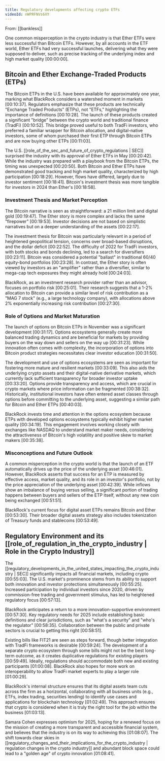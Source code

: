```yaml
---
title: Regulatory developments affecting crypto ETFs
videoId: nWPRFNVs6XY
---
```


From: [[bankless]] <br/> 

One common misperception in the crypto industry is that Ether ETFs were less successful than Bitcoin ETFs. However, by all accounts in the ETF world, Ether ETFs had very successful launches, delivering what they were supposed to deliver, such as precise tracking of the underlying index and high market quality <a class="yt-timestamp" data-t="00:00:00">[00:00:00]</a>.

## Bitcoin and Ether Exchange-Traded Products (ETPs)

The Bitcoin ETPs in the U.S. have been available for approximately one year, marking what BlackRock considers a watershed moment in markets <a class="yt-timestamp" data-t="00:10:37">[00:10:37]</a>. Regulators emphasize that these products are technically "Exchange Traded Products" (ETPs), not "ETFs," highlighting the importance of definitions <a class="yt-timestamp" data-t="00:10:28">[00:10:28]</a>. The launch of these products created a significant "bridge" between the crypto world and traditional finance (TradFi) <a class="yt-timestamp" data-t="00:10:52">[00:10:52]</a>. This bridge proved useful to both TradFi investors, who preferred a familiar wrapper for Bitcoin allocation, and digital-native investors, some of whom purchased their first ETP through Bitcoin ETPs and are now buying other ETPs <a class="yt-timestamp" data-t="00:11:03">[00:11:03]</a>.

The U.S. [[role_of_the_sec_and_future_of_crypto_regulations | SEC]] surprised the industry with its approval of Ether ETFs in May <a class="yt-timestamp" data-t="00:20:42">[00:20:42]</a>. While the industry was prepared with a playbook from the Bitcoin ETPs, the timing was unexpected <a class="yt-timestamp" data-t="00:20:50">[00:20:50]</a>. Both Bitcoin and Ether ETPs have demonstrated good tracking and high market quality, characterized by high participation <a class="yt-timestamp" data-t="00:18:29">[00:18:29]</a>. However, flows have differed, largely due to investor sentiment <a class="yt-timestamp" data-t="00:18:41">[00:18:41]</a>. Bitcoin's investment thesis was more tangible for investors in 2024 than Ether's <a class="yt-timestamp" data-t="00:18:58">[00:18:58]</a>.

### Investment Thesis and Market Perception

The Bitcoin narrative is seen as straightforward: a 21 million limit and digital gold <a class="yt-timestamp" data-t="00:19:47">[00:19:47]</a>. The Ether story is more complex and lacks the same "firepower" <a class="yt-timestamp" data-t="00:19:53">[00:19:53]</a>. Investor decisions are not based on simplistic narratives but on a deeper understanding of the assets <a class="yt-timestamp" data-t="00:22:17">[00:22:17]</a>.

The investment thesis for Bitcoin was particularly relevant in a period of heightened geopolitical tension, concerns over broad-based disruptions, and the dollar deficit <a class="yt-timestamp" data-t="00:22:52">[00:22:52]</a>. The difficulty of 2022 for TradFi investors, with both stocks and bonds declining, led to a search for diversifiers <a class="yt-timestamp" data-t="00:23:11">[00:23:11]</a>. Bitcoin was considered a potential "ballast" in traditional 60/40 equity-bond portfolios <a class="yt-timestamp" data-t="00:23:28">[00:23:28]</a>. In contrast, the Ether story is often viewed by investors as an "amplifier" rather than a diversifier, similar to mega-cap tech exposures they might already hold <a class="yt-timestamp" data-t="00:24:03">[00:24:03]</a>.

BlackRock, as an investment research provider rather than an advisor, focuses on portfolio risk <a class="yt-timestamp" data-t="00:25:01">[00:25:01]</a>. Their research suggests that a 1-2% allocation to Bitcoin can provide a similar level of risk contribution as a "MAG 7 stock" (e.g., a large technology company), with allocations above 2% exponentially increasing risk contribution <a class="yt-timestamp" data-t="00:27:30">[00:27:30]</a>.

### Role of Options and Market Maturation

The launch of options on Bitcoin ETPs in November was a significant development <a class="yt-timestamp" data-t="00:31:17">[00:31:17]</a>. Options ecosystems generally create more balanced trading dynamics and are beneficial for markets by providing buyers on the way down and sellers on the way up <a class="yt-timestamp" data-t="00:31:23">[00:31:23]</a>. While innovation often comes with complexity, the incorporation of options into Bitcoin product strategies necessitates clear investor education <a class="yt-timestamp" data-t="00:31:50">[00:31:50]</a>.

The development and use of options ecosystems are seen as important for fostering more mature and resilient markets <a class="yt-timestamp" data-t="00:33:09">[00:33:09]</a>. This also aids the underlying crypto assets and their digital-native derivative markets, which currently lack sufficient transparency for broader investor uptake <a class="yt-timestamp" data-t="00:33:20">[00:33:20]</a>. Options provide transparency and access, which are crucial in crypto markets where price information can be fragmented <a class="yt-timestamp" data-t="00:38:32">[00:38:32]</a>. Historically, institutional investors have often entered asset classes through options before committing to the underlying asset, suggesting a similar path for Bitcoin and Ether ETPs <a class="yt-timestamp" data-t="00:40:03">[00:40:03]</a>.

BlackRock invests time and attention in the options ecosystem because ETPs with developed options ecosystems typically exhibit higher market quality <a class="yt-timestamp" data-t="00:34:19">[00:34:19]</a>. This engagement involves working closely with exchanges like NASDAQ to understand market maker needs, considering the attractiveness of Bitcoin's high volatility and positive skew to market makers <a class="yt-timestamp" data-t="00:35:38">[00:35:38]</a>.

### Misconceptions and Future Outlook

A common misperception in the crypto world is that the launch of an ETF automatically drives up the price of the underlying asset <a class="yt-timestamp" data-t="00:46:01">[00:46:01]</a>. However, BlackRock asserts that success for an ETP is measured by effective access, market quality, and its role in an investor's portfolio, not by the price appreciation of the underlying asset <a class="yt-timestamp" data-t="00:42:39">[00:42:39]</a>. While inflows show an imbalance of buying versus selling, a significant portion of trading happens between buyers and sellers of the ETP itself, without any new coin being exchanged <a class="yt-timestamp" data-t="00:51:51">[00:51:51]</a>.

BlackRock's current focus for digital asset ETPs remains Bitcoin and Ether <a class="yt-timestamp" data-t="00:53:30">[00:53:30]</a>. Their broader digital assets strategy also includes tokenization of Treasury funds and stablecoins <a class="yt-timestamp" data-t="00:53:49">[00:53:49]</a>.

## Regulatory Environment and its [[role_of_regulation_in_the_crypto_industry | Role in the Crypto Industry]]

The [[regulatory_developments_in_the_united_states_impacting_the_crypto_industry | SEC]] significantly impacts all financial markets, including crypto <a class="yt-timestamp" data-t="00:55:03">[00:55:03]</a>. The U.S. market's prominence stems from its ability to support both innovation and investor protections simultaneously <a class="yt-timestamp" data-t="00:55:25">[00:55:25]</a>. Increased participation by individual investors since 2020, driven by commission-free trading and government stimulus, has led to heightened regulatory focus <a class="yt-timestamp" data-t="00:57:13">[00:57:13]</a>.

BlackRock anticipates a return to a more innovation-supportive environment <a class="yt-timestamp" data-t="00:57:30">[00:57:30]</a>. Key regulatory needs for 2025 include establishing basic definitions and clear jurisdictions, such as "what's a security" and "who's the regulator" <a class="yt-timestamp" data-t="00:58:35">[00:58:35]</a>. Collaboration between the public and private sectors is crucial to getting this right <a class="yt-timestamp" data-t="00:58:51">[00:58:51]</a>.

Existing bills like FIT21 are seen as steps forward, though better integration with TradFi frameworks is desirable <a class="yt-timestamp" data-t="00:59:24">[00:59:24]</a>. The development of a separate crypto ecosystem through some bills might not be the best long-term outcome, as it creates duplicative regulations for existing players <a class="yt-timestamp" data-t="00:59:49">[00:59:49]</a>. Ideally, regulations should accommodate both new and existing participants <a class="yt-timestamp" data-t="01:00:08">[01:00:08]</a>. BlackRock also hopes for more work on interoperability to allow TradFi market experts to play a larger role <a class="yt-timestamp" data-t="01:00:29">[01:00:29]</a>.

BlackRock's internal structure ensures that its digital assets team cuts across the firm as a horizontal, collaborating with all business units (e.g., ETFs, index trading, securities lending) to identify use cases and applications for blockchain technology <a class="yt-timestamp" data-t="01:02:49">[01:02:49]</a>. This approach ensures that crypto is considered when it is truly the right tool for the job within the business <a class="yt-timestamp" data-t="01:03:13">[01:03:13]</a>.

Samara Cohen expresses optimism for 2025, hoping for a renewed focus on the mission of creating a more transparent and accessible financial system, and believes that the industry is on its way to achieving this <a class="yt-timestamp" data-t="01:08:07">[01:08:07]</a>. The shift towards clear skies in [[regulatory_changes_and_their_implications_for_the_crypto_industry | regulation changes in the crypto industry]] and abundant block space could lead to a "golden age" of crypto innovation <a class="yt-timestamp" data-t="01:08:41">[01:08:41]</a>.